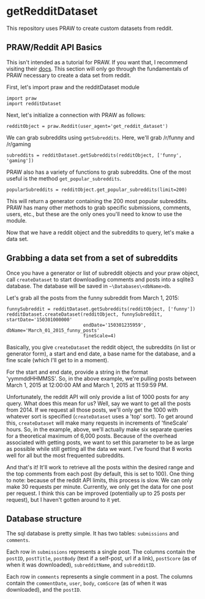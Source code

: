 # getRedditDataset
This repository uses PRAW to create custom datasets from reddit. 

## PRAW/Reddit API Basics ##

This isn't intended as a tutorial for PRAW. If you want that, I recommend visiting their [docs](https://praw.readthedocs.org/en/v2.1.20/ "PRAW documentation"). This section will only go through the fundamentals of PRAW necessary to create a data set from reddit. 

First, let's import praw and the redditDataset module
	
	import praw
	import redditDataset

Next, let's initialize a connection with PRAW as follows: 

    redditObject = praw.Reddit(user_agent='get_reddit_dataset')

We can grab subreddits using `getSubreddits`. Here, we'll grab /r/funny and /r/gaming
	
	subreddits = redditDataset.getSubreddits(redditObject, ['funny', 'gaming'])

PRAW also has a variety of functions to grab subreddits. One of the most useful is the method `get_popular_subreddits`.
	
	popularSubreddits = redditObject.get_popular_subreddits(limit=200)

This will return a generator containing the 200 most popular subreddits. PRAW has many other methods to grab specific submissions, comments, users, etc., but these are the only ones you'll need to know to use the module. 

Now that we have a reddit object and the subreddits to query, let's make a data set. 

## Grabbing a data set from a set of subreddits ##

Once you have a generator or list of subreddit objects and your praw object, call `createDataset` to start downloading comments and posts into a sqlite3 database. The database will be saved in `~\Databases\<dbName>db`.

Let's grab all the posts from the funny subreddit from March 1, 2015: 

	funnySubreddit = redditDataset.getSubreddits(redditObject, ['funny'])
    redditDataset.createDataset(redditObject, funnySubreddit, startDate='150301000000'
								endDate='150301235959', dbName='March_01_2015_funny_posts'
								fineScale=4)

Basically, you give `createDataset` the reddit object, the subreddits (in list or generator form), a start and end date, a base name for the database, and a fine scale (which I'll get to in a moment). 

For the start and end date, provide a string in the format 'yymmddHHMMSS'. So, in the above example, we're pulling posts between March 1, 2015 at 12:00:00 AM and March 1, 2015 at 11:59:59 PM. 

Unfortunately, the reddit API will only provide a list of 1000 posts for any query. What does this mean for us? Well, say we want to get all the posts from 2014. If we request all those posts, we'll only get the 1000 with whatever sort is specified (`createDataset` uses a 'top' sort). To get around this, `createDataset` will make many requests in increments of 'fineScale' hours. So, in the example, above, we'll actually make six separate queries for a theoretical maximum of 6,000 posts. Because of the overhead associated with getting posts, we want to set this parameter to be as large as possible while still getting all the data we want. I've found that 8 works well for all but the most frequented subreddits. 

And that's it! It'll work to retrieve all the posts within the desired range and the top comments from each post (by default, this is set to 100). One thing to note: because of the reddit API limits, this process is slow. We can only make 30 requests per minute. Currently, we only get the data for one post per request. I think this can be improved (potentially up to 25 posts per request), but I haven't gotten around to it yet.   

## Database structure ##

The sql database is pretty simple. It has two tables: `submissions` and `comments`. 

Each row in `submissions` represents a single post. The columns contain the `postID`, `postTitle`, `postBody` (text if a self-post, url if a link), `postScore` (as of when it was downloaded), `subredditName`, and `subredditID`. 

Each row in `comments` represents a single comment in a post. The columns contain the `commentDate`, `user`, `body`, `comScore` (as of when it was downloaded), and the `postID`. 
